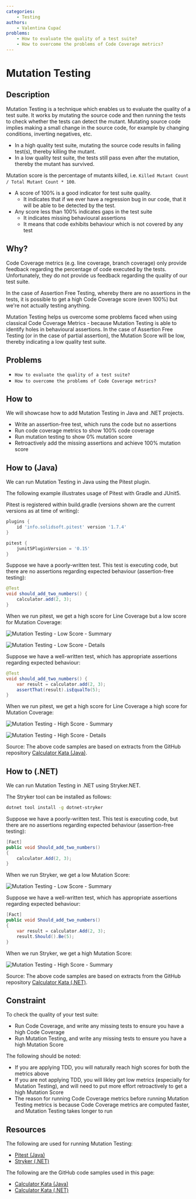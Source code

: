 ```yaml
---
categories:
    - Testing
authors:
    - Valentina Cupać
problems: 
    - How to evaluate the quality of a test suite?
    - How to overcome the problems of Code Coverage metrics?
---
```


# Mutation Testing
## Description

Mutation Testing is a technique which enables us to evaluate the quality of a test suite. It works by mutating the source code and then running the tests to check whether the tests can detect the mutant. Mutating source code implies making a small change in the source code, for example by changing conditions, inverting negatives, etc.

- In a high quality test suite, mutating the source code results in failing test(s), thereby killing the mutant. 
- In a low quality test suite, the tests still pass even after the mutation, thereby the mutant has survived. 

Mutation score is the percentage of mutants killed, i.e. `Killed Mutant Count / Total Mutant Count * 100`. 
- A score of 100% is a good indicator for test suite quality.
    - It indicates that if we ever have a regression bug in our code, that it will be able to be detected by the test.
- Any score less than 100% indicates gaps in the test suite
    - It indicates missing behavioural assertions
    - It means that code exhibits behaviour which is not covered by any test

## Why?

Code Coverage metrics (e.g. line coverage, branch coverage) only provide feedback regarding the percentage of code executed by the tests. Unfortunately, they do not provide us feedback regarding the quality of our test suite.

In the case of Assertion Free Testing, whereby there are no assertions in the tests, it is possible to get a high Code Coverage score (even 100%) but we're not actually testing anything.

Mutation Testing helps us overcome some problems faced when using classical Code Coverage Metrics - because Mutation Testing is able to identify holes in behavioural assertions. In the case of Assertion Free Testing (or in the case of partial assertion), the Mutation Score will be low, thereby indicating a low quality test suite. 


## Problems
- `How to evaluate the quality of a test suite?`
- `How to overcome the problems of Code Coverage metrics?`

## How to

We will showcase how to add Mutation Testing in Java and .NET projects.
- Write an assertion-free test, which runs the code but no assertions
- Run code coverage metrics to show 100% code coverage
- Run mutation testing to show 0% mutation score
- Retroactively add the missing assertions and achieve 100% mutation score

## How to (Java)

We can run Mutation Testing in Java using the Pitest plugin.

The following example illustrates usage of Pitest with Gradle and JUnit5.

Pitest is registered within build.gradle (versions shown are the current versions as at time of writing):

```groovy
plugins {
    id 'info.solidsoft.pitest' version '1.7.4'
}

pitest {
    junit5PluginVersion = '0.15'
}
```

Suppose we have a poorly-written test. This test is executing code, but there are no assertions regarding expected behaviour (assertion-free testing):

```java
@Test
void should_add_two_numbers() {
    calculator.add(2, 3);
}
```

When we run pitest, we get a high score for Line Coverage but a low score for Mutation Coverage:

![Mutation Testing - Low Score - Summary](../../images/mutation-testing-java-low-score-summary.png)

![Mutation Testing - Low Score - Details](../../images/mutation-testing-java-low-score-details.png)

Suppose we have a well-written test, which has appropriate assertions regarding expected behaviour:

```java
@Test
void should_add_two_numbers() {
    var result = calculator.add(2, 3);
    assertThat(result).isEqualTo(5);
}
```

When we run pitest, we get a high score for Line Coverage a high score for Mutation Coverage:

![Mutation Testing - High Score - Summary](../../images/mutation-testing-java-high-score-summary.png)

![Mutation Testing - High Score - Details](../../images/mutation-testing-java-high-score-details.png)

Source: The above code samples are based on extracts from the GitHub repository [Calculator Kata (Java)](https://github.com/valentinacupac/calculator-kata-java).

## How to (.NET)

We can run Mutation Testing in .NET using Stryker.NET.

The Stryker tool can be installed as follows:

```bash
dotnet tool install -g dotnet-stryker
```

Suppose we have a poorly-written test. This test is executing code, but there are no assertions regarding expected behaviour (assertion-free testing):

```csharp
[Fact]
public void Should_add_two_numbers()
{
    calculator.Add(2, 3);
}
```

When we run Stryker, we get a low Mutation Score:

![Mutation Testing - Low Score - Summary](../../images/mutation-testing-dotnet-low-score.png)

Suppose we have a well-written test, which has appropriate assertions regarding expected behaviour:

```csharp
[Fact]
public void Should_add_two_numbers()
{
    var result = calculator.Add(2, 3);
    result.Should().Be(5);
}
```

When we run Stryker, we get a high Mutation Score:

![Mutation Testing - High Score - Summary](../../images/mutation-testing-dotnet-high-score.png)

Source: The above code samples are based on extracts from the GitHub repository [Calculator Kata (.NET)](https://github.com/valentinacupac/calculator-kata-dotnet).

## Constraint

To check the quality of your test suite:
- Run Code Coverage, and write any missing tests to ensure you have a high Code Coverage
- Run Mutation Testing, and write any missing tests to ensure you have a high Mutation Score

The following should be noted:
- If you are applying TDD, you will naturally reach high scores for both the metrics above
- If you are not applying TDD, you will likley get low metrics (especially for Mutation Testing), and will need to put more effort retroactively to get a high Mutation Score
- The reason for running Code Coverage metrics before running Mutation Testing metrics is because Code Coverage metrics are computed faster, and Mutation Testing takes longer to run

## Resources

The following are used for running Mutation Testing:
- [Pitest (Java)](https://pitest.org/)
- [Stryker (.NET)](https://stryker-mutator.io/docs/stryker-net/Introduction)

The following are the GitHub code samples used in this page:
- [Calculator Kata (Java)](https://github.com/valentinacupac/calculator-kata-java)
- [Calculator Kata (.NET)](https://github.com/valentinacupac/calculator-kata-dotnet)
